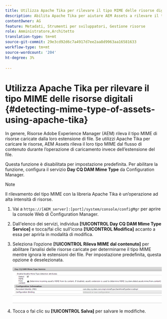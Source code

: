 ```yaml
---
title: Utilizza Apache Tika per rilevare il tipo MIME delle risorse digitali
description: Abilita Apache Tika per aiutare AEM Assets a rilevare il tipo MIME di risorse dal flusso di contenuto durante l’operazione di caricamento invece dell’estensione del file.
contentOwner: AG
feature: Metadati, Strumenti per sviluppatori, Gestione risorse
role: Amministratore,Architetto
translation-type: tm+mt
source-git-commit: 29e3cd92d6c7a4917d7ee2aa8d9963aa16581633
workflow-type: tm+mt
source-wordcount: '204'
ht-degree: 3%

---
```



# Utilizza Apache Tika per rilevare il tipo MIME delle risorse digitali {#detecting-mime-type-of-assets-using-apache-tika}

In genere, Risorse Adobe Experience Manager (AEM) rileva il tipo MIME di risorse caricate dalla loro estensione di file. Se utilizzi Apache Tika per caricare le risorse, AEM Assets rileva il loro tipo MIME dal flusso di contenuto durante l’operazione di caricamento invece dell’estensione del file.

Questa funzione è disabilitata per impostazione predefinita. Per abilitare la funzione, configura il servizio **Day CQ DAM Mime Type** da Configuration Manager.

>[!NOTE]
>
>Il rilevamento del tipo MIME con la libreria Apache Tika è un’operazione ad alta intensità di risorse.

1. Vai a `https://[AEM_server]:[port]/system/console/configMgr` per aprire la console Web di Configuration Manager.
1. Dall&#39;elenco dei servizi, individua **[!UICONTROL Day CQ DAM Mime Type Service]** e tocca/fai clic sull&#39;icona **[!UICONTROL Modifica]** accanto a essa per aprirla in modalità di modifica.

1. Seleziona l’opzione **[!UICONTROL Rileva MIME dal contenuto]** per abilitare l’analisi delle risorse caricate per determinarne il tipo MIME mentre ignora le estensioni dei file. Per impostazione predefinita, questa opzione è deselezionata.

   ![chlimage_1-333](assets/chlimage_1-333.png)

1. Tocca o fai clic su **[!UICONTROL Salva]** per salvare le modifiche.
